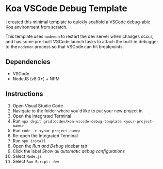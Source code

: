 # Koa VSCode Debug Template

I created this minimal template to quickly scaffold a VSCode debug-able Koa environment from scratch.

This template uses `nodemon` to restart the dev server when changes occur, and has some pre-built VSCode launch tasks to attach the built-in debugger to the `nodemon` process so that VSCode can hit breakpoints.

## Dependencies

- VSCode
- NodeJS (v8.0+) + NPM

## Instructions

1. Open Visual Studio Code
2. Navigate to the folder where you'd like to put your new project in
3. Open the Integrated Terminal
4. Run `npx degit gridlocdev/koa-vscode-debug-template <your-project-name>`
5. Run  `code -r <your-project-name>`
6. Re-open the Integrated Terminal
7. Run `npm install`
8. Open the _Run and Debug_ sidebar tab
9. Click the label _Show all automatic debug configurations_
10. Select `Node.js`
11. Select `Run Script: dev`

